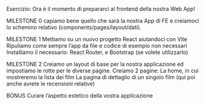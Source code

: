 Esercizio:
Ora è il momento di prepararci al frontend della nostra Web App!

MILESTONE 0
capiamo bene quello che sarà la nostra App di FE e creiamoci lo schemino relativo (components/pages/layout/dati).

MILESTONE 1
Mettiamo su un nuovo progetto React aiutandoci con Vite
Ripuliamo come sempre l’app da file e codice di esempio non necessari
Installiamo il necessario: React Router, e Bootstrap (se volete utilizzarlo)

MILESTONE 2
Creiamo un layout di base per la nostra applicazione ed impostiamo le rotte per le diverse pagine.
Creiamo 2 pagine:
La home, in cui mostreremo la lista dei film
La pagina di dettaglio di un singolo film (qui poi anche avrete le recensioni relative)

BONUS
Curare l’aspetto estetico della vostra applicazione
